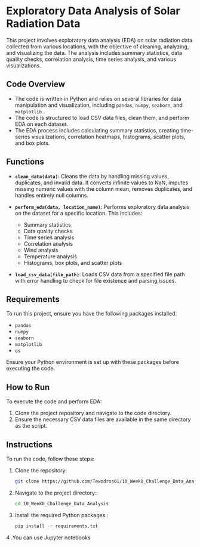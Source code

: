 # Exploratory Data Analysis of Solar Radiation Data

This project involves exploratory data analysis (EDA) on solar radiation data collected from various locations, with the objective of cleaning, analyzing, and visualizing the data. The analysis includes summary statistics, data quality checks, correlation analysis, time series analysis, and various visualizations.

## Code Overview

- The code is written in Python and relies on several libraries for data manipulation and visualization, including `pandas`, `numpy`, `seaborn`, and `matplotlib` .
- The code is structured to load CSV data files, clean them, and perform EDA on each dataset.
- The EDA process includes calculating summary statistics, creating time-series visualizations, correlation heatmaps, histograms, scatter plots, and box plots.

## Functions

- **`clean_data(data)`**: Cleans the data by handling missing values, duplicates, and invalid data. It converts infinite values to NaN, imputes missing numeric values with the column mean, removes duplicates, and handles entirely null columns.
- **`perform_eda(data, location_name)`**: Performs exploratory data analysis on the dataset for a specific location. This includes:

  - Summary statistics
  - Data quality checks
  - Time series analysis
  - Correlation analysis
  - Wind analysis
  - Temperature analysis
  - Histograms, box plots, and scatter plots

- **`load_csv_data(file_path)`**: Loads CSV data from a specified file path with error handling to check for file existence and parsing issues.

## Requirements

To run this project, ensure you have the following packages installed:

- `pandas`
- `numpy`
- `seaborn`
- `matplotlib`
- `os`

Ensure your Python environment is set up with these packages before executing the code.

## How to Run

To execute the code and perform EDA:

1. Clone the project repository and navigate to the code directory.
2. Ensure the necessary CSV data files are available in the same directory as the script.

## Instructions

To run the code, follow these steps:

1. Clone the repository:

   ```bash
   git clone https://github.com/Tewodros01/10_Week0_Challenge_Data_Analysis.git
   ```

2. Navigate to the project directory::

   ```bash
   cd 10_Week0_Challenge_Data_Analysis
   ```

3. Install the required Python packages::

   ```bash
   pip install -r requirements.txt
   ```

4 .You can use Jupyter notebooks
